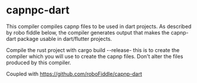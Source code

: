 # capnpc-dart
This compiler compiles capnp files to be used in dart projects. 
As described by robo fiddle below, the compiler generates output that makes the capnp-dart package usable in dart/flutter projects. 

Compile the rust project with cargo build --release- this is to create the compiler which you will use to create the capnp files. 
Don't alter the files produced by this compiler. 

Coupled with https://github.com/roboFiddle/capnp-dart
